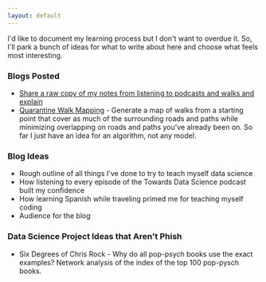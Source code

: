 ```yaml
---
layout: default
---
```


I'd like to document my learning process but I don't want to overdue it.  So, I'll park a bunch of ideas for what to write about here and choose what feels most interesting.

### Blogs Posted
* [Share a raw copy of my notes from listening to podcasts and walks and explain](https://jroefive.github.io/2020/05/07/Podcast-Notes.html)
* [Quarantine Walk Mapping](https://jroefive.github.io/2020/05/02/Quarantine-Walk-Mapping.html) - Generate a map of walks from a starting point that cover as much of the surrounding roads and paths while minimizing overlapping on roads and paths you've already been on.  So far I just have an idea for an algorithm, not any model.

### Blog Ideas
* Rough outline of all things I've done to try to teach myself data science
* How listening to every episode of the Towards Data Science podcast built my confidence
* How learning Spanish while traveling primed me for teaching myself coding
* Audience for the blog

### Data Science Project Ideas that Aren't Phish
* Six Degrees of Chris Rock - Why do all pop-psych books use the exact examples?  Network analysis of the index of the top 100 pop-pysch books.
